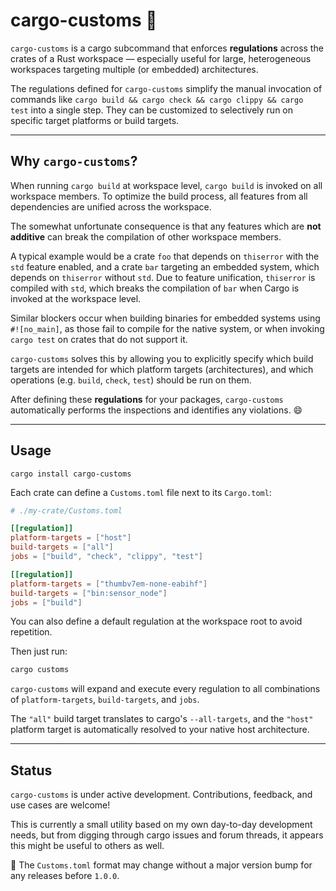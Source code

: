 # cargo-customs 🛃

`cargo-customs` is a cargo subcommand that enforces **regulations** across the crates of a Rust workspace — especially useful for large, heterogeneous workspaces targeting multiple (or embedded) architectures.

The regulations defined for `cargo-customs` simplify the manual invocation of commands like `cargo build && cargo check && cargo clippy && cargo test`
into a single step. They can be customized to selectively run on specific target platforms or build targets.

---

## Why `cargo-customs`?

When running `cargo build` at workspace level, `cargo build` is invoked on all workspace members. 
To optimize the build process, all features from all dependencies are unified across the workspace.

The somewhat unfortunate consequence is that any features which are **not additive** can break the compilation of other workspace members.

A typical example would be a crate `foo` that depends on `thiserror` with the `std` feature enabled, and a crate `bar` targeting an embedded system, which depends on `thiserror` without `std`.
Due to feature unification, `thiserror` is compiled with `std`, which breaks the compilation of `bar` when Cargo is invoked at the workspace level.

Similar blockers occur when building binaries for embedded systems using `#![no_main]`, as those fail to compile for the native system, or when invoking `cargo test` on crates that do not support it.

`cargo-customs` solves this by allowing you to explicitly specify which build targets are intended for which platform targets (architectures), and which operations (e.g. `build`, `check`, `test`) should be run on them.

After defining these **regulations** for your packages, `cargo-customs` automatically performs the inspections and identifies any violations. 😄

---

## Usage

`cargo install cargo-customs`

Each crate can define a `Customs.toml` file next to its `Cargo.toml`:

```toml
# ./my-crate/Customs.toml

[[regulation]]
platform-targets = ["host"]
build-targets = ["all"]
jobs = ["build", "check", "clippy", "test"]

[[regulation]]
platform-targets = ["thumbv7em-none-eabihf"]
build-targets = ["bin:sensor_node"]
jobs = ["build"]
```

You can also define a default regulation at the workspace root to avoid repetition.

Then just run:

```bash
cargo customs
```

`cargo-customs` will expand and execute every regulation to all combinations of `platform-targets`, `build-targets`, and `jobs`.

The `"all"` build target translates to cargo's `--all-targets`, and the `"host"` platform target is automatically resolved to your native host architecture.

---

## Status

`cargo-customs` is under active development. Contributions, feedback, and use cases are welcome!

This is currently a small utility based on my own day-to-day development needs, but from digging through cargo issues and forum threads, it appears this might be useful to others as well.

🚧 The `Customs.toml` format may change without a major version bump for any releases before `1.0.0`.

